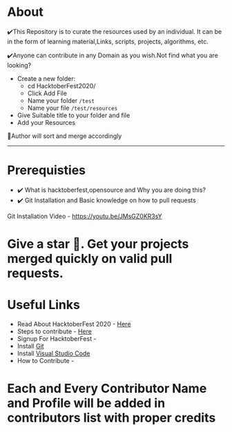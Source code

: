# About
✔️This Repository is to curate the resources used by an individual. It can be in the form of learning material,Links, scripts, projects, algorithms, etc.

✔️Anyone can contribute in any Domain as you wish.Not find what you are looking?

- Create a new folder:
   - cd HacktoberFest2020/
   - Click Add File
   - Name your folder
        `/test`
   - Name your file
        `/test/resources`
- Give Suitable title to your folder and file
- Add your Resources

📌Author will sort and merge accordingly

---

# Prerequisties


- ✔️ What is hacktoberfest,opensource and Why you are doing this?
- ✔️ Git Installation and Basic knowledge on how to pull requests



Git Installation Video - https://youtu.be/JMsGZ0KR3sY

# Give a star 🌟. Get your projects merged quickly on valid pull requests.

# Useful Links


 - Read About HacktoberFest 2020 - [Here](https://github.com/rakeshelamaran98/HacktoberFest2020/blob/main/HacktoberFest%202020.Md)
 - Steps to contribute - [Here](https://github.com/rakeshelamaran98/HacktoberFest2020/blob/main/Contribute.Md)
 - Signup For HacktoberFest - 
 - Install [Git](https://youtu.be/JMsGZ0KR3sY)
 - Install [Visual Studio Code](https://youtu.be/KpzkPlh_HsU)
 - How to Contribute - 
 
 # Each and Every Contributor Name and Profile will be added in contributors list with proper credits
 



